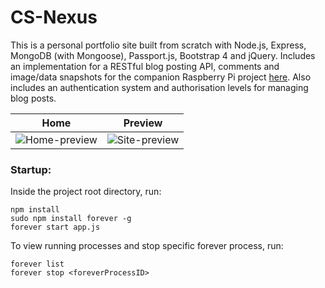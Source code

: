 # CS-Nexus
This is a personal portfolio site built from scratch with Node.js, Express, MongoDB (with Mongoose), Passport.js, Bootstrap 4 and jQuery. Includes an implementation for a RESTful blog posting API, comments and image/data snapshots for the companion Raspberry Pi project <a href="https://github.com/Tymotex/Hydroponix">here</a>. Also includes an authentication system and authorisation levels for managing blog posts. 

Home             |  Preview
:-------------------------:|:-------------------------:
![Home-preview](/public/cs-home-preview.gif)  |  ![Site-preview](/public/cs-nexus-preview.gif)

### Startup:
Inside the project root directory, run:
```
npm install
sudo npm install forever -g
forever start app.js
```
To view running processes and stop specific forever process, run:
```
forever list
forever stop <foreverProcessID>
```
